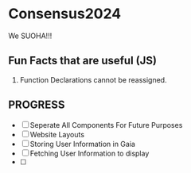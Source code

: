# Consensus2024
 We SUOHA!!!


## Fun Facts that are useful (JS)
1. Function Declarations cannot be reassigned.

## PROGRESS
- [ ] Seperate All Components For Future Purposes
- [ ] Website Layouts
- [ ] Storing User Information in Gaia
- [ ] Fetching User Information to display
- [ ] 
